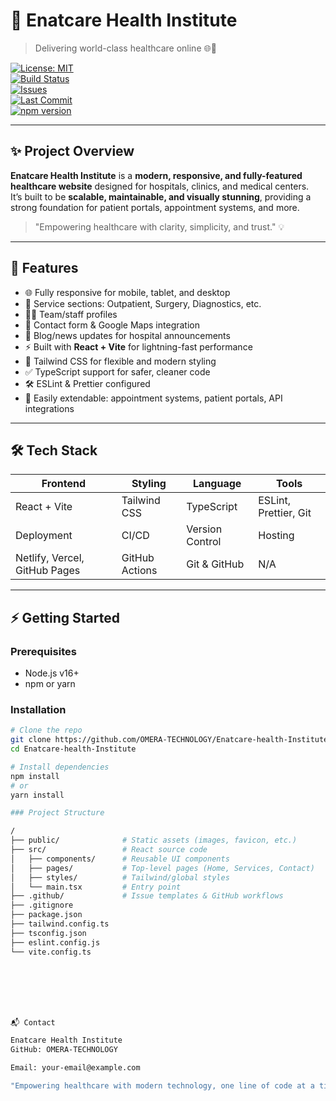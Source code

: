 # 🏥 Enatcare Health Institute
> Delivering world-class healthcare online 🌐💙  

[![License: MIT](https://img.shields.io/github/license/OMERA-TECHNOLOGY/Enatcare-health-Institute)](LICENSE)  
[![Build Status](https://img.shields.io/github/actions/workflow/status/OMERA-TECHNOLOGY/Enatcare-health-Institute/ci.yml?branch=main)](https://github.com/OMERA-TECHNOLOGY/Enatcare-health-Institute/actions)  
[![Issues](https://img.shields.io/github/issues/OMERA-TECHNOLOGY/Enatcare-health-Institute)](https://github.com/OMERA-TECHNOLOGY/Enatcare-health-Institute/issues)  
[![Last Commit](https://img.shields.io/github/last-commit/OMERA-TECHNOLOGY/Enatcare-health-Institute/main)](https://github.com/OMERA-TECHNOLOGY/Enatcare-health-Institute/commits/main)  
[![npm version](https://img.shields.io/npm/v/your-package-name)](https://www.npmjs.com/package/your-package-name)

---

## ✨ Project Overview
**Enatcare Health Institute** is a **modern, responsive, and fully-featured healthcare website** designed for hospitals, clinics, and medical centers.  
It’s built to be **scalable, maintainable, and visually stunning**, providing a strong foundation for patient portals, appointment systems, and more.  

> "Empowering healthcare with clarity, simplicity, and trust." 💡

---

## 🚀 Features
- 🌐 Fully responsive for mobile, tablet, and desktop  
- 🏥 Service sections: Outpatient, Surgery, Diagnostics, etc.  
- 👩‍⚕️ Team/staff profiles  
- 📍 Contact form & Google Maps integration  
- 📰 Blog/news updates for hospital announcements  
- ⚡ Built with **React + Vite** for lightning-fast performance  
- 🎨 Tailwind CSS for flexible and modern styling  
- ✅ TypeScript support for safer, cleaner code  
- 🛠 ESLint & Prettier configured  
- 🔌 Easily extendable: appointment systems, patient portals, API integrations  

---

## 🛠 Tech Stack
| Frontend | Styling | Language | Tools |
|----------|--------|---------|-------|
| React + Vite | Tailwind CSS | TypeScript | ESLint, Prettier, Git |
| Deployment | CI/CD | Version Control | Hosting |
| Netlify, Vercel, GitHub Pages | GitHub Actions | Git & GitHub | N/A |

---

## ⚡ Getting Started

### Prerequisites
- Node.js v16+  
- npm or yarn  

### Installation
```bash
# Clone the repo
git clone https://github.com/OMERA-TECHNOLOGY/Enatcare-health-Institute.git
cd Enatcare-health-Institute

# Install dependencies
npm install
# or
yarn install

### Project Structure

/
├── public/              # Static assets (images, favicon, etc.)
├── src/                 # React source code
│   ├── components/      # Reusable UI components
│   ├── pages/           # Top-level pages (Home, Services, Contact)
│   ├── styles/          # Tailwind/global styles
│   └── main.tsx         # Entry point
├── .github/             # Issue templates & GitHub workflows
├── .gitignore
├── package.json
├── tailwind.config.ts
├── tsconfig.json
├── eslint.config.js
└── vite.config.ts







📬 Contact

Enatcare Health Institute
GitHub: OMERA-TECHNOLOGY

Email: your-email@example.com

"Empowering healthcare with modern technology, one line of code at a time." 💻💙
